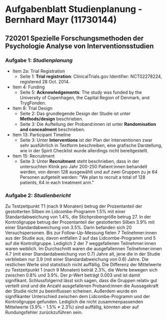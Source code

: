 # Aufgabenblatt Studienplanung - Bernhard Mayr (11730144)

## 720201 Spezielle Forschungsmethoden der Psychologie Analyse von Interventionsstudien

### Aufgabe 1: *Studienplanung*

- Item 2a: Trial Registration
  - Seite 1: **Trial registration**: ClinicalTrials.gov Identifier: NCT02278224, registered 28 Oct. 2014.
- Item 4: Funding
  - Seite 5: **Acknowledgements**: The study was funded by the University of Copenhagen, the Capital Region of Denmark, and TrygFonden.
- Item 8: Trial Design
  - Seite 2: Das grundlegende Design der Studie ist unter **Methods/design** beschrieben.
  - Seite 3: Die Aufteilung der Proband:innen ist unter **Randomisation and concealment** beschrieben.
- Item 13: Participant Timeline
  - Seite 3: Unter **Interventions** ist der Plan der Interventionen zwar sehr ausführlich in Textform beschreiben, eine grafische Darstellung, wie in der Spirit Checklist wurde allerdings nicht bereitgestellt.
- Item 15: Recruitment
  - Seite 3: Unter **Recruitment** steht beschrieben, dass in der untersuchten Klinik pro Jahr 200-250 Patient:innen behandelt werden, von denen 128 ausgewählt und auf zwei Gruppen zu je 64 Personen aufgeteilt werden: "We plan to recruit a total of 128 patients, 64 in each treatment arm."

### Aufgabe 2: *Studienbericht*

Zu Testzeitpunkt T1 (nach 9 Monaten) betrug der Prozentanteil der gestotterten Silben im Lidcombe-Programm 1.5% mit einer Standardabweichung von 1.4%, die Stichprobengröße betrug 27. In der Kontrollgruppe betrug der Prozentanteil der gestotterten Silben 3.9% mit einer Standardabweichung von 3.5%. Darin befanden sich 20 Versuchspersonen. Bis zur Follow-Up-Messung fielen 7 Teilnehmer:innen aus der Studie aus, davon entfallen 2 auf das Lidcombe-Programm und 5 auf die Kontrollgruppe. Lediglich 2 der 7 weggefallenen Teilnehmer:innen waren weiblich. Im Durchschnitt waren die ausgefallennen Teilnehmer:innen 4.7 (mit einer Standardabweichung von 0.7) Jahre alt, jene die in der Studie verblieben nur 3.9 (mit einer Standardabweichung von 0.6) Jahre. Die restlichen Werte sind statistisch nicht auffällig. Die Differenz der Mittelwerte zu Testzeitpunkt 1 (nach 9 Monaten) beträt 2.3%, die Werte bewegen sich zwischen 0.8% und 3.9%. Der *p*-Wert beträgt 0.003 und ist damit signifikant. Schlussfolgernd lässt sich sagen, dass die Gruppen relativ gut verteilt sind und die Anzahl ausgefallenen Proband:innen die Aussagekraft der Studie nicht zu beeinflussen scheinen. Außerdem wurde ein signifikanter Unterschied zwischen dem Lidcombe-Programm und der Kontrollgruppe gefunden. Lediglich die nicht zusammenpassenden Mittelwerte (3.9% - 1.5% ≠ 2.3%) sind auffällig, könnten aber auf Rundungsfehler zurückzuführen sein.
